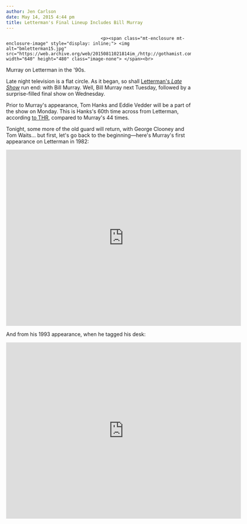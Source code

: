 ```yaml
---
author: Jen Carlson
date: May 14, 2015 4:44 pm
title: Letterman's Final Lineup Includes Bill Murray
---
```


	
										<p><span class="mt-enclosure mt-enclosure-image" style="display: inline;"> <img alt="bmletterman15.jpg" src="https://web.archive.org/web/20150811021814im_/http://gothamist.com/attachments/arts_jen/bmletterman15.jpg" width="640" height="480" class="image-none"> </span><br>
<span class="photo_caption">Murray on Letterman in the &apos;90s.</span></p>

<p>Late night television is a flat circle. As it began, so shall <a href="https://web.archive.org/web/20150811021814/http://gothamist.com/tags/davidletterman">Letterman&apos;s <em>Late Show</em></a> run end: with Bill Murray. Well, Bill Murray next Tuesday, followed by a surprise-filled final show on Wednesday.</p>

<p>Prior to Murray&apos;s appearance, Tom Hanks  and Eddie Vedder will be a part of the show on Monday. This is Hanks&apos;s 60th time across from Letterman, according <a href="https://web.archive.org/web/20150811021814/http://www.hollywoodreporter.com/live-feed/david-lettermans-final-late-show-795684">to THR</a>, compared to Murray&apos;s 44 times.</p>

<p>Tonight, some more of the old guard will return, with George Clooney and Tom Waits... but first, let&apos;s go back to the beginning&#x2014;here&apos;s Murray&apos;s first appearance on Letterman in 1982:</p>

<p><iframe width="640" height="480" src="https://web.archive.org/web/20150811021814if_/https://www.youtube.com/embed/3svXRBZlU60" frameborder="0" allowfullscreen></iframe></p>

<p>And from his 1993 appearance, when he tagged his desk:</p>

<p><iframe width="640" height="480" src="https://web.archive.org/web/20150811021814if_/https://www.youtube.com/embed/GkzAL1h01Y4" frameborder="0" allowfullscreen></iframe></p>					
										
									
				